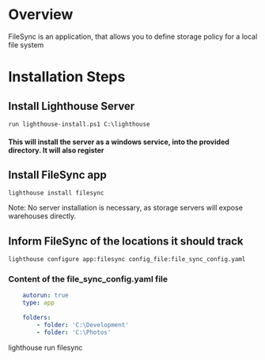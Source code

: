 
# Overview
FileSync is an application, that allows you to define storage policy for a local file system
# Installation Steps
## Install Lighthouse Server
`run lighthouse-install.ps1 C:\lighthouse `
#### This will install the server as a windows service, into the provided directory. It will also register

## Install FileSync app
`lighthouse install filesync`

Note: No server installation is necessary, as storage servers will expose warehouses directly.

## Inform FileSync of the locations it should track
`lighthouse configure app:filesync config_file:file_sync_config.yaml`

### Content of the file_sync_config.yaml file
``` yaml
    autorun: true
    type: app
    
    folders:
        - folder: 'C:\Development'
        - folder: 'C:\Photos'
```
lighthouse run filesync